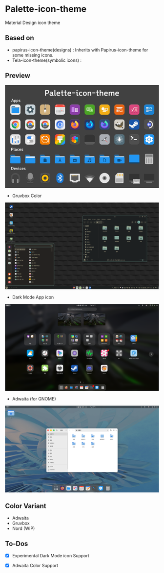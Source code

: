 # Palette-icon-theme
Material Design icon theme

## Based on

* papirus-icon-theme(designs) : Inherits with Papirus-icon-theme for some missing icons.
* Tela-icon-theme(symbolic icons) : 

## Preview

![preview](images/icon-preview.png)

* Gruvbox Color

![preview](images/gruvbox-preview.png)

* Dark Mode App icon

![preview](images/dark-preview.png)

* Adwaita (for GNOME)

![preview](images/adwaita-preview.png)

## Color Variant

* Adwaita
* Gruvbox
* Nord (WIP)

## To-Dos

- [x] Experimental Dark Mode icon Support

- [x] Adwaita Color Support
